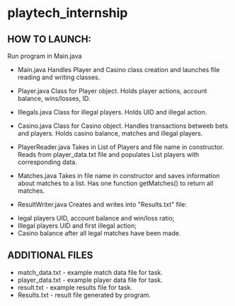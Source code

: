 # playtech_internship


## HOW TO LAUNCH:
Run program in Main.java

* Main.java
Handles Player and Casino class creation and launches file reading and writing classes.

* Player.java
Class for Player object. Holds player actions, account balance, wins/losses, ID.

* Illegals.java
Class for illegal players. Holds UID and illegal action.

* Casino.java
Class for Casino object. Handles transactions betweeb bets and players. Holds casino balance, matches and illegal players.

* PlayerReader.java
Takes in List of Players and file name in constructor. Reads from player_data.txt file and populates List players with corresponding data.

* Matches.java
Takes in file name in constructor and saves information about matches to a list. Has one function getMatches() to return all matches.

* ResultWriter.java
Creates and writes into "Results.txt" file:
 + legal players UID, account balance and win/loss ratio;
 + Illegal players UID and first illegal action;
 + Casino balance after all legal matches have been made.

## ADDITIONAL FILES
* match_data.txt - example match data file for task.
* player_data.txt - example player data file for task.
* result.txt - example results file for task.
* Results.txt - result file generated by program.
